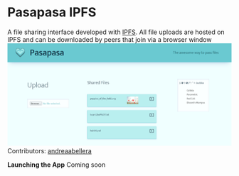 # Pasapasa IPFS
A file sharing interface developed with [IPFS](https://ipfs.io/). All file uploads are hosted on IPFS and can be downloaded by peers that join via a browser window   
![Pasapasa preview](/apps/pasapasa-ipfs/pasapasa_preview.png)  
Contributors: [andreaabellera](https://github.com/andreaabellera)  

**Launching the App**
Coming soon
